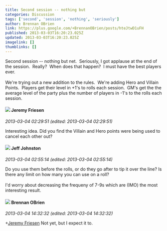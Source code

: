 ```yaml
---
title: Second session -- nothing but
categories: Discussion
tags: ['second', 'session', 'nothing', 'seriously']
author: Brennan OBrien
link: https://plus.google.com/+BrennanOBrien/posts/hteJtwD1uFH
published: 2013-03-03T16:20:23.025Z
updated: 2013-03-03T16:20:23.025Z
imagelink: []
thumblinks: []
---
```


Second session -- nothing but net.  Seriously, I got applause at the end of the session.  Really?  When does that happen?  I must have the best players ever. <br /><br />We&#39;re trying out a new addition to the rules.  We&#39;re adding Hero and Villain Points.  Players get their level in +1&#39;s to rolls each session.  GM&#39;s get the the average level of the party plus the number of players in -1&#39;s to the rolls each session.  
<div id='comment z13ajxwajyiqizizo04cetew2qjpirmbt1c'>
  <h4><img src='{{site.baseurl}}//images/avatars/112258979021033246325_photo.jpg'> Jeremy Friesen</h4>
      <p><cite>2013-03-04 02:29:51 (edited: 2013-03-04 02:29:51)</cite></p>
        <p>Interesting idea. Did you find the Villain and Hero points were being used to cancel each other out?</p>
</div>
        

<div id='comment z13ajxwajyiqizizo04cetew2qjpirmbt1c'>
  <h4><img src='{{site.baseurl}}//images/avatars/105179574276953345976_photo.jpg'> Jeff Johnston</h4>
      <p><cite>2013-03-04 02:55:14 (edited: 2013-03-04 02:55:14)</cite></p>
        <p>Do you use them before the rolls, or do they go after to tip it over the line? Is there any limit on how many you can use on a roll?<br /><br />I&#39;d worry about decreasing the frequeny of 7-9s which are (IMO) the most interesting result.</p>
</div>
        

<div id='comment z13ajxwajyiqizizo04cetew2qjpirmbt1c'>
  <h4><img src='{{site.baseurl}}//images/avatars/107145464770197437080_photo.jpg'> Brennan OBrien</h4>
      <p><cite>2013-03-04 14:32:32 (edited: 2013-03-04 14:32:32)</cite></p>
        <p><span class="proflinkWrapper"><span class="proflinkPrefix">+</span><a class="proflink" href="https://plus.google.com/112258979021033246325" oid="112258979021033246325">Jeremy Friesen</a></span> Not yet, but I expect it to.  </p>
</div>
        